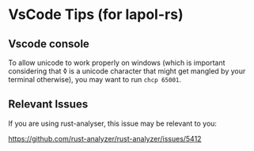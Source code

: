 # VsCode Tips (for lapol-rs)

## Vscode console

To allow unicode to work properly on windows (which is important considering that ◊ is a unicode
character that might get mangled by your terminal otherwise), you may want to run `chcp 65001`.

## Relevant Issues

If you are using rust-analyser, this issue may be relevant to you:

https://github.com/rust-analyzer/rust-analyzer/issues/5412
